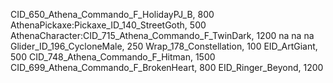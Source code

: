 CID_650_Athena_Commando_F_HolidayPJ_B, 800
AthenaPickaxe:Pickaxe_ID_140_StreetGoth, 500
AthenaCharacter:CID_715_Athena_Commando_F_TwinDark, 1200
na
na
na
Glider_ID_196_CycloneMale, 250
Wrap_178_Constellation, 100
EID_ArtGiant, 500
CID_748_Athena_Commando_F_Hitman, 1500
CID_699_Athena_Commando_F_BrokenHeart, 800
EID_Ringer_Beyond, 1200
